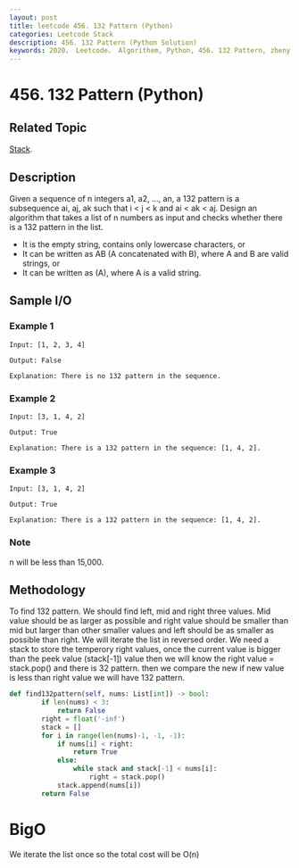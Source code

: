 ```yaml
---
layout: post
title: leetcode 456. 132 Pattern (Python)
categories: Leetcode Stack
description: 456. 132 Pattern (Python Solution)
keywords: 2020， Leetcode， Algorithem, Python, 456. 132 Pattern, zhenyu, Stack
---
```


# 456. 132 Pattern (Python)

## Related Topic
<a href="/categories/#Stack" target="_blank"> Stack</a>.

## Description
Given a sequence of n integers a1, a2, ..., an, a 132 pattern is a subsequence ai, aj, ak such that i < j < k and ai < ak < aj. Design an algorithm that takes a list of n numbers as input and checks whether there is a 132 pattern in the list.

* It is the empty string, contains only lowercase characters, or
* It can be written as AB (A concatenated with B), where A and B are valid strings, or
* It can be written as (A), where A is a valid string.

## Sample I/O

### Example 1

```
Input: [1, 2, 3, 4]

Output: False

Explanation: There is no 132 pattern in the sequence.
```

### Example 2

```
Input: [3, 1, 4, 2]

Output: True

Explanation: There is a 132 pattern in the sequence: [1, 4, 2].
```

### Example 3

```
Input: [3, 1, 4, 2]

Output: True

Explanation: There is a 132 pattern in the sequence: [1, 4, 2].
```

### Note
n will be less than 15,000.

## Methodology
To find 132 pattern. We should find left, mid and right three values. Mid value should be as larger as possible and right value should be smaller than mid but larger than other smaller values and left should be as smaller as possible than right. We will iterate the list in reversed order. We need a stack to store the temperory right values, once the current value is bigger than the peek value (stack[-1]) value then we will know the right value = stack.pop() and there is 32 pattern. then we compare the new if new value is less than right value we will have 132 pattern.


```python
def find132pattern(self, nums: List[int]) -> bool:
        if len(nums) < 3:
            return False
        right = float('-inf')
        stack = []
        for i in range(len(nums)-1, -1, -1):
            if nums[i] < right:
                return True
            else:
                while stack and stack[-1] < nums[i]:
                    right = stack.pop()
            stack.append(nums[i])
        return False
```
# BigO
We iterate the list once so the total cost will be O(n)
